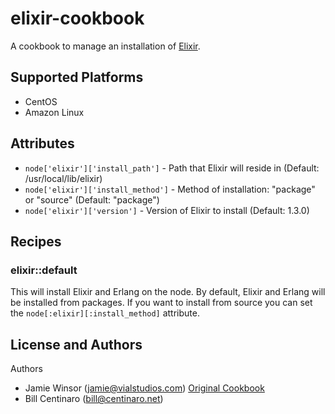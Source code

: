 # elixir-cookbook

A cookbook to manage an installation of [Elixir](http://elixir-lang.org/).

## Supported Platforms

* CentOS
* Amazon Linux 

## Attributes

- `node['elixir']['install_path']` - Path that Elixir will reside in (Default: /usr/local/lib/elixir)
- `node['elixir']['install_method']` - Method of installation: "package" or "source" (Default: "package")
- `node['elixir']['version']` - Version of Elixir to install (Default: 1.3.0)


## Recipes 

### elixir::default

This will install Elixir and Erlang on the node. By default, Elixir and Erlang will be installed from packages. If you want to install from source you can set the `node[:elixir][:install_method]` attribute.

## License and Authors

Authors
* Jamie Winsor (<jamie@vialstudios.com>) [Original Cookbook](https://github.com/reset/elixir-cookbook)
* Bill Centinaro (<bill@centinaro.net>)
